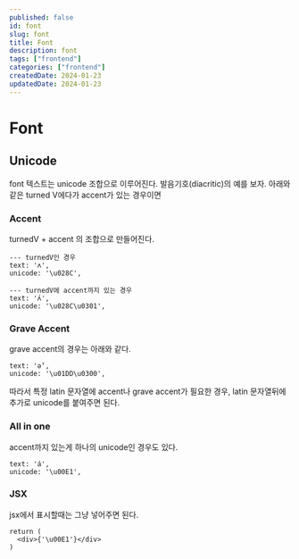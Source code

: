 ```yaml
---
published: false
id: font
slug: font
title: Font
description: font
tags: ["frontend"]
categories: ["frontend"]
createdDate: 2024-01-23
updatedDate: 2024-01-23
---
```


# Font

## Unicode
font 텍스트는 unicode 조합으로 이루어진다.
발음기호(diacritic)의 예를 보자.
아래와 같은 turned V에다가 accent가 있는 경우이면

### Accent
turnedV + accent 의 조합으로 만들어진다.
```
--- turnedV인 경우
text: 'ʌ',
unicode: '\u028C',

--- turnedV에 accent까지 있는 경우
text: 'ʌ́',
unicode: '\u028C\u0301',
```

### Grave Accent
grave accent의 경우는 아래와 같다.
```
text: 'ǝ̀',
unicode: '\u01DD\u0300',
```
따라서 특정 latin 문자열에 accent나 grave accent가 필요한 경우, latin 문자열뒤에 추가로 unicode를 붙여주면 된다.

### All in one
accent까지 있는게 하나의 unicode인 경우도 있다.
```
text: 'á',
unicode: '\u00E1',
```

### JSX
jsx에서 표시할때는 그냥 넣어주면 된다.
```typescriptreact
return (
  <div>{'\u00E1'}</div>
)
```

